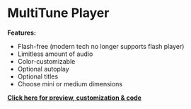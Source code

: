 # MultiTune Player

**Features:**
- Flash-free (modern tech no longer supports flash player)
- Limitless amount of audio
- Color-customizable
- Optional autoplay
- Optional titles
- Choose mini or medium dimensions

**[Click here for preview, customization & code](https://cinness.github.io/mtp/mini.html)**
